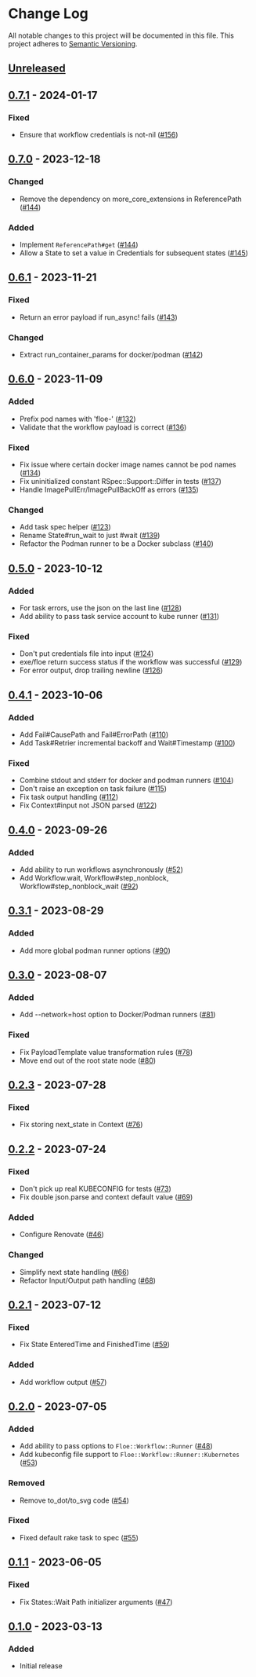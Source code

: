 # Change Log
All notable changes to this project will be documented in this file.
This project adheres to [Semantic Versioning](http://semver.org/).

## [Unreleased]

## [0.7.1] - 2024-01-17
### Fixed
- Ensure that workflow credentials is not-nil ([#156](https://github.com/ManageIQ/floe/pull/156))

## [0.7.0] - 2023-12-18
### Changed
- Remove the dependency on more_core_extensions in ReferencePath ([#144](https://github.com/ManageIQ/floe/pull/144))

### Added
- Implement `ReferencePath#get` ([#144](https://github.com/ManageIQ/floe/pull/144))
- Allow a State to set a value in Credentials for subsequent states ([#145](https://github.com/ManageIQ/floe/pull/145))

## [0.6.1] - 2023-11-21
### Fixed
- Return an error payload if run_async! fails ([#143](https://github.com/ManageIQ/floe/pull/143))

### Changed
- Extract run_container_params for docker/podman ([#142](https://github.com/ManageIQ/floe/pull/142))

## [0.6.0] - 2023-11-09
### Added
- Prefix pod names with 'floe-' ([#132](https://github.com/ManageIQ/floe/pull/132))
- Validate that the workflow payload is correct ([#136](https://github.com/ManageIQ/floe/pull/136))

### Fixed
- Fix issue where certain docker image names cannot be pod names ([#134](https://github.com/ManageIQ/floe/pull/134))
- Fix uninitialized constant RSpec::Support::Differ in tests ([#137](https://github.com/ManageIQ/floe/pull/137))
- Handle ImagePullErr/ImagePullBackOff as errors ([#135](https://github.com/ManageIQ/floe/pull/135))

### Changed
- Add task spec helper ([#123](https://github.com/ManageIQ/floe/pull/123))
- Rename State#run_wait to just #wait ([#139](https://github.com/ManageIQ/floe/pull/139))
- Refactor the Podman runner to be a Docker subclass ([#140](https://github.com/ManageIQ/floe/pull/140))

## [0.5.0] - 2023-10-12
### Added
- For task errors, use the json on the last line ([#128](https://github.com/ManageIQ/floe/pull/128))
- Add ability to pass task service account to kube runner ([#131](https://github.com/ManageIQ/floe/pull/131))

### Fixed
- Don't put credentials file into input ([#124](https://github.com/ManageIQ/floe/pull/124))
- exe/floe return success status if the workflow was successful ([#129](https://github.com/ManageIQ/floe/pull/129))
- For error output, drop trailing newline ([#126](https://github.com/ManageIQ/floe/pull/126))

## [0.4.1] - 2023-10-06
### Added
- Add Fail#CausePath and Fail#ErrorPath ([#110](https://github.com/ManageIQ/floe/pull/110))
- Add Task#Retrier incremental backoff and Wait#Timestamp ([#100](https://github.com/ManageIQ/floe/pull/100))

### Fixed
- Combine stdout and stderr for docker and podman runners ([#104](https://github.com/ManageIQ/floe/pull/104))
- Don't raise an exception on task failure ([#115](https://github.com/ManageIQ/floe/pull/115))
- Fix task output handling ([#112](https://github.com/ManageIQ/floe/pull/112))
- Fix Context#input not JSON parsed ([#122](https://github.com/ManageIQ/floe/pull/122))

## [0.4.0] - 2023-09-26
### Added
- Add ability to run workflows asynchronously ([#52](https://github.com/ManageIQ/floe/pull/92))
- Add Workflow.wait, Workflow#step_nonblock, Workflow#step_nonblock_wait ([#92](https://github.com/ManageIQ/floe/pull/92))

## [0.3.1] - 2023-08-29
### Added
- Add more global podman runner options ([#90](https://github.com/ManageIQ/floe/pull/90))

## [0.3.0] - 2023-08-07
### Added
- Add --network=host option to Docker/Podman runners ([#81](https://github.com/ManageIQ/floe/pull/81))

### Fixed
- Fix PayloadTemplate value transformation rules ([#78](https://github.com/ManageIQ/floe/pull/78))
- Move end out of the root state node ([#80](https://github.com/ManageIQ/floe/pull/80))

## [0.2.3] - 2023-07-28
### Fixed
- Fix storing next_state in Context ([#76](https://github.com/ManageIQ/floe/pull/76))

## [0.2.2] - 2023-07-24
### Fixed
- Don't pick up real KUBECONFIG for tests ([#73](https://github.com/ManageIQ/floe/pull/73))
- Fix double json.parse and context default value ([#69](https://github.com/ManageIQ/floe/pull/69))

### Added
- Configure Renovate ([#46](https://github.com/ManageIQ/floe/pull/46))

### Changed
- Simplify next state handling ([#66](https://github.com/ManageIQ/floe/pull/66))
- Refactor Input/Output path handling ([#68](https://github.com/ManageIQ/floe/pull/68))

## [0.2.1] - 2023-07-12
### Fixed
- Fix State EnteredTime and FinishedTime ([#59](https://github.com/ManageIQ/floe/pull/59))

### Added
- Add workflow output ([#57](https://github.com/ManageIQ/floe/pull/57))

## [0.2.0] - 2023-07-05
### Added
- Add ability to pass options to `Floe::Workflow::Runner` ([#48](https://github.com/ManageIQ/floe/pull/48))
- Add kubeconfig file support to `Floe::Workflow::Runner::Kubernetes` ([#53](https://github.com/ManageIQ/floe/pull/53))

### Removed
- Remove to_dot/to_svg code ([#54](https://github.com/ManageIQ/floe/pull/54))

### Fixed
- Fixed default rake task to spec ([#55](https://github.com/ManageIQ/floe/pull/55))

## [0.1.1] - 2023-06-05
### Fixed
- Fix States::Wait Path initializer arguments ([#47](https://github.com/ManageIQ/floe/pull/47))

## [0.1.0] - 2023-03-13
### Added
- Initial release

[Unreleased]: https://github.com/ManageIQ/floe/compare/v0.7.1...HEAD
[0.7.1]: https://github.com/ManageIQ/floe/compare/v0.7.0...v0.7.1
[0.7.0]: https://github.com/ManageIQ/floe/compare/v0.6.1...v0.7.0
[0.6.1]: https://github.com/ManageIQ/floe/compare/v0.6.0...v0.6.1
[0.6.0]: https://github.com/ManageIQ/floe/compare/v0.5.0...v0.6.0
[0.5.0]: https://github.com/ManageIQ/floe/compare/v0.4.1...v0.5.0
[0.4.1]: https://github.com/ManageIQ/floe/compare/v0.4.0...v0.4.1
[0.4.0]: https://github.com/ManageIQ/floe/compare/v0.3.1...v0.4.0
[0.3.1]: https://github.com/ManageIQ/floe/compare/v0.3.0...v0.3.1
[0.3.0]: https://github.com/ManageIQ/floe/compare/v0.2.3...v0.3.0
[0.2.3]: https://github.com/ManageIQ/floe/compare/v0.2.2...v0.2.3
[0.2.2]: https://github.com/ManageIQ/floe/compare/v0.2.1...v0.2.2
[0.2.1]: https://github.com/ManageIQ/floe/compare/v0.2.0...v0.2.1
[0.2.0]: https://github.com/ManageIQ/floe/compare/v0.1.1...v0.2.0
[0.1.1]: https://github.com/ManageIQ/floe/compare/v0.1.0...v0.1.1
[0.1.0]: https://github.com/ManageIQ/floe/tree/v0.1.0
